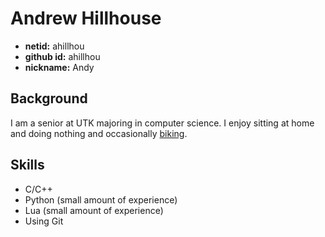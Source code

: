 # Andrew Hillhouse
* **netid:** ahillhou
* **github id:** ahillhou
* **nickname:** Andy

## Background
I am a senior at UTK majoring in computer science. I enjoy sitting at home and doing nothing and occasionally [biking](https://en.wikipedia.org/wiki/Road_cycling).

## Skills
* C/C++
* Python (small amount of experience)
* Lua (small amount of experience)
* Using Git
